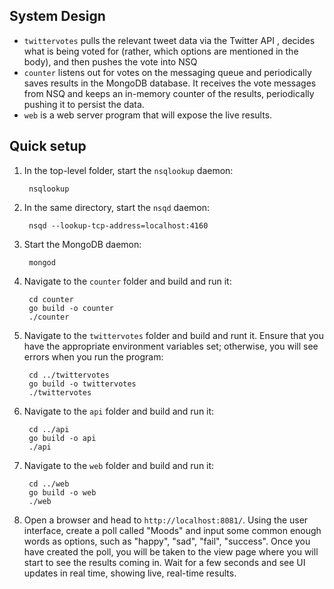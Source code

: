 ## System Design

- `twittervotes` pulls the relevant tweet data via the Twitter API
, decides what is being voted for (rather, which options are mentioned in the body), 
and then pushes the vote into NSQ
- `counter` listens out for votes on the messaging queue and
periodically saves results in the MongoDB database. It receives
the vote messages from NSQ and keeps an in-memory counter of the
results, periodically pushing it to persist the data.
- `web` is a web server program that will expose the live results.

## Quick setup
1. In the top-level folder, start the `nsqlookup` daemon:
    
        nsqlookup
    
2. In the same directory, start the `nsqd` daemon:
        
        nsqd --lookup-tcp-address=localhost:4160
         
3. Start the MongoDB daemon:
        
        mongod
        
4. Navigate to the `counter` folder and build and run it:

        cd counter
        go build -o counter
        ./counter
        
5. Navigate to the `twittervotes` folder and build and runt it. Ensure that you have the appropriate environment variables set;
otherwise, you will see errors when you run the program:
    
        cd ../twittervotes
        go build -o twittervotes
        ./twittervotes
        
6. Navigate to the `api` folder and build and run it:

        cd ../api
        go build -o api
        ./api
             
7. Navigate to the `web` folder and build and run it:
        
        cd ../web
        go build -o web
        ./web
        
8. Open a browser and head to `http://localhost:8081/`. Using the
user interface, create a poll called "Moods" and input some common enough words 
as options, such as "happy", "sad", "fail", "success".
Once you have created the poll, you will be taken to the view page
where you will start to see the results coming in. Wait for 
a few seconds and see UI updates in real time, showing live, real-time results.